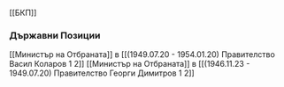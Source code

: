 [[БКП]]

### Държавни Позиции
[[Министър на Отбраната]] в [[(1949.07.20 - 1954.01.20) Правителство Васил Коларов 1 2]]
[[Министър на Отбраната]] в [[(1946.11.23 - 1949.07.20) Правителство Георги Димитров 1 2]]